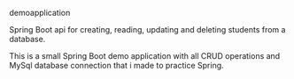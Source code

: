 demoapplication

Spring Boot api for creating, reading, updating and deleting students from a database.

This is a small Spring Boot demo application with all CRUD operations and MySql database connection that i made to practice Spring.
